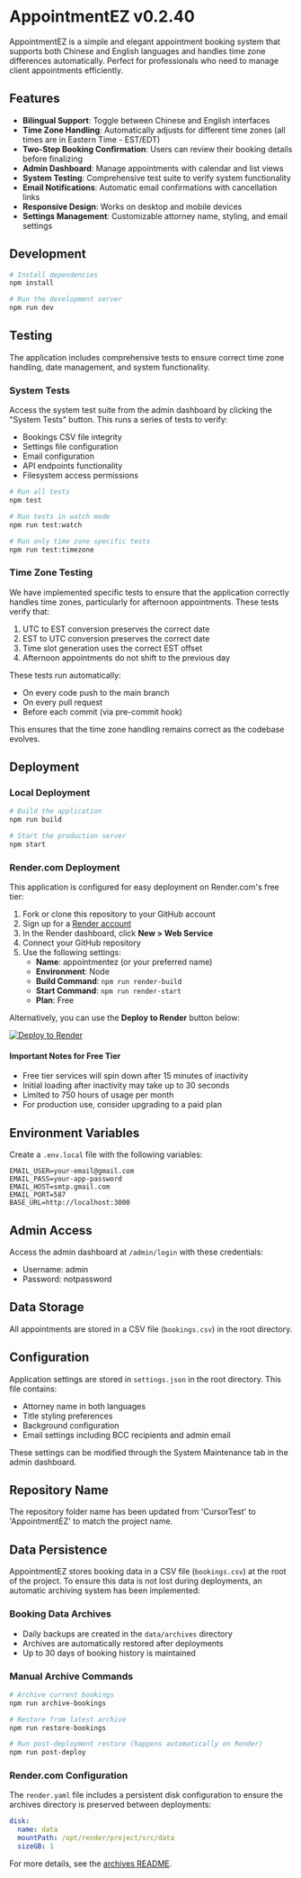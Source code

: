 # AppointmentEZ v0.2.40

AppointmentEZ is a simple and elegant appointment booking system that supports both Chinese and English languages and handles time zone differences automatically. Perfect for professionals who need to manage client appointments efficiently.

## Features

- **Bilingual Support**: Toggle between Chinese and English interfaces
- **Time Zone Handling**: Automatically adjusts for different time zones (all times are in Eastern Time - EST/EDT)
- **Two-Step Booking Confirmation**: Users can review their booking details before finalizing
- **Admin Dashboard**: Manage appointments with calendar and list views
- **System Testing**: Comprehensive test suite to verify system functionality
- **Email Notifications**: Automatic email confirmations with cancellation links
- **Responsive Design**: Works on desktop and mobile devices
- **Settings Management**: Customizable attorney name, styling, and email settings

## Development

```bash
# Install dependencies
npm install

# Run the development server
npm run dev
```

## Testing

The application includes comprehensive tests to ensure correct time zone handling, date management, and system functionality.

### System Tests

Access the system test suite from the admin dashboard by clicking the "System Tests" button. This runs a series of tests to verify:

- Bookings CSV file integrity
- Settings file configuration
- Email configuration
- API endpoints functionality
- Filesystem access permissions

```bash
# Run all tests
npm test

# Run tests in watch mode
npm run test:watch

# Run only time zone specific tests
npm run test:timezone
```

### Time Zone Testing

We have implemented specific tests to ensure that the application correctly handles time zones, particularly for afternoon appointments. These tests verify that:

1. UTC to EST conversion preserves the correct date
2. EST to UTC conversion preserves the correct date
3. Time slot generation uses the correct EST offset
4. Afternoon appointments do not shift to the previous day

These tests run automatically:
- On every code push to the main branch
- On every pull request
- Before each commit (via pre-commit hook)

This ensures that the time zone handling remains correct as the codebase evolves.

## Deployment

### Local Deployment

```bash
# Build the application
npm run build

# Start the production server
npm start
```

### Render.com Deployment

This application is configured for easy deployment on Render.com's free tier:

1. Fork or clone this repository to your GitHub account
2. Sign up for a [Render account](https://dashboard.render.com/register)
3. In the Render dashboard, click **New > Web Service**
4. Connect your GitHub repository
5. Use the following settings:
   - **Name**: appointmentez (or your preferred name)
   - **Environment**: Node
   - **Build Command**: `npm run render-build`
   - **Start Command**: `npm run render-start`
   - **Plan**: Free

Alternatively, you can use the **Deploy to Render** button below:

[![Deploy to Render](https://render.com/images/deploy-to-render-button.svg)](https://render.com/deploy)

#### Important Notes for Free Tier

- Free tier services will spin down after 15 minutes of inactivity
- Initial loading after inactivity may take up to 30 seconds
- Limited to 750 hours of usage per month
- For production use, consider upgrading to a paid plan

## Environment Variables

Create a `.env.local` file with the following variables:

```
EMAIL_USER=your-email@gmail.com
EMAIL_PASS=your-app-password
EMAIL_HOST=smtp.gmail.com
EMAIL_PORT=587
BASE_URL=http://localhost:3000
```

## Admin Access

Access the admin dashboard at `/admin/login` with these credentials:
- Username: admin
- Password: notpassword

## Data Storage

All appointments are stored in a CSV file (`bookings.csv`) in the root directory.

## Configuration

Application settings are stored in `settings.json` in the root directory. This file contains:

- Attorney name in both languages
- Title styling preferences
- Background configuration
- Email settings including BCC recipients and admin email

These settings can be modified through the System Maintenance tab in the admin dashboard.

## Repository Name

The repository folder name has been updated from 'CursorTest' to 'AppointmentEZ' to match the project name.

## Data Persistence

AppointmentEZ stores booking data in a CSV file (`bookings.csv`) at the root of the project. To ensure this data is not lost during deployments, an automatic archiving system has been implemented:

### Booking Data Archives

- Daily backups are created in the `data/archives` directory
- Archives are automatically restored after deployments
- Up to 30 days of booking history is maintained

### Manual Archive Commands

```bash
# Archive current bookings
npm run archive-bookings

# Restore from latest archive
npm run restore-bookings

# Run post-deployment restore (happens automatically on Render)
npm run post-deploy
```

### Render.com Configuration

The `render.yaml` file includes a persistent disk configuration to ensure the archives directory is preserved between deployments:

```yaml
disk:
  name: data
  mountPath: /opt/render/project/src/data
  sizeGB: 1
```

For more details, see the [archives README](data/archives/README.md).
